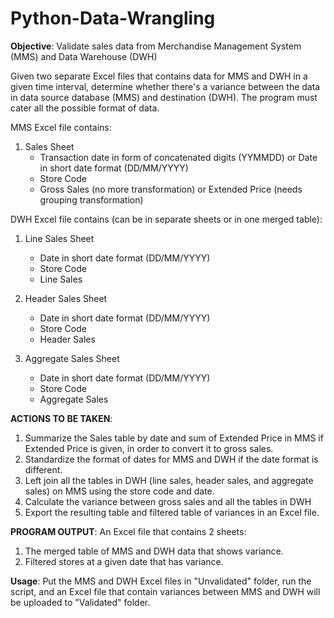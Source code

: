 # Python-Data-Wrangling

**Objective**: Validate sales data from Merchandise Management System (MMS) and Data Warehouse (DWH)

Given two separate Excel files that contains data for MMS and DWH in a given time interval, determine whether there's a variance 
between the data in data source database (MMS) and destination (DWH). The program must cater all the possible format of data.

MMS Excel file contains: 
1. Sales Sheet 
   - Transaction date in form of concatenated digits (YYMMDD) or Date in short date format (DD/MM/YYYY)
   - Store Code
   - Gross Sales (no more transformation) or Extended Price (needs grouping transformation)

DWH Excel file contains (can be in separate sheets or in one merged table): 
1. Line Sales Sheet 
   - Date in short date format (DD/MM/YYYY)
   - Store Code
   - Line Sales
     
2. Header Sales Sheet 
   - Date in short date format (DD/MM/YYYY)
   - Store Code
   - Header Sales 

3. Aggregate Sales Sheet 
   - Date in short date format (DD/MM/YYYY)
   - Store Code
   - Aggregate Sales

**ACTIONS TO BE TAKEN**: 
1. Summarize the Sales table by date and sum of Extended Price in MMS if Extended Price is given, in order to convert it to gross sales.
2. Standardize the format of dates for MMS and DWH if the date format is different.
3. Left join all the tables in DWH (line sales, header sales, and aggregate sales) on MMS using the store code and date.
4. Calculate the variance between gross sales and all the tables in DWH 
5. Export the resulting table and filtered table of variances in an Excel file.
   
**PROGRAM OUTPUT**: An Excel file that contains 2 sheets: 
1. The merged table of MMS and DWH data that shows variance.
2. Filtered stores at a given date that has variance.

**Usage**: Put the MMS and DWH Excel files in "Unvalidated" folder, run the script, and an Excel file that contain variances between MMS and DWH will be uploaded to "Validated" folder.



